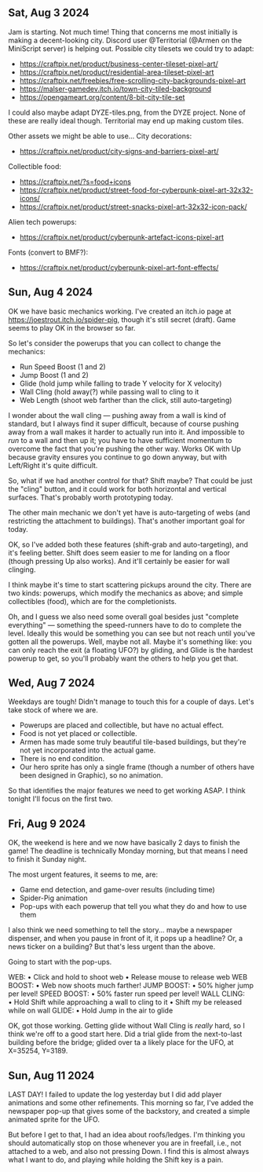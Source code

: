 ## Sat, Aug 3 2024

Jam is starting.  Not much time!  Thing that concerns me most initially is making a decent-looking city.  Discord user @Territorial (@Armen on the MiniScript server) is helping out.  Possible city tilesets we could try to adapt:

- https://craftpix.net/product/business-center-tileset-pixel-art/
- https://craftpix.net/product/residential-area-tileset-pixel-art
- https://craftpix.net/freebies/free-scrolling-city-backgrounds-pixel-art
- https://malser-gamedev.itch.io/town-city-tiled-background
- https://opengameart.org/content/8-bit-city-tile-set

I could also maybe adapt DYZE-tiles.png, from the DYZE project.  None of these are really ideal though.  Territorial may end up making custom tiles.

Other assets we might be able to use...
City decorations:
- https://craftpix.net/product/city-signs-and-barriers-pixel-art/

Collectible food:
- https://craftpix.net/?s=food+icons
- https://craftpix.net/product/street-food-for-cyberpunk-pixel-art-32x32-icons/
- https://craftpix.net/product/street-snacks-pixel-art-32x32-icon-pack/
 
Alien tech powerups:
- https://craftpix.net/product/cyberpunk-artefact-icons-pixel-art

Fonts (convert to BMF?):
- https://craftpix.net/product/cyberpunk-pixel-art-font-effects/

## Sun, Aug 4 2024

OK we have basic mechanics working.  I've created an itch.io page at https://joestrout.itch.io/spider-pig, though it's still secret (draft).  Game seems to play OK in the browser so far.

So let's consider the powerups that you can collect to change the mechanics:

- Run Speed Boost (1 and 2)
- Jump Boost (1 and 2)
- Glide (hold jump while falling to trade Y velocity for X velocity)
- Wall Cling (hold away(?) while passing wall to cling to it
- Web Length (shoot web farther than the click, still auto-targeting)

I wonder about the wall cling — pushing away from a wall is kind of standard, but I always find it super difficult, because of course pushing away from a wall makes it harder to actually run into it.  And impossible to _run_ to a wall and then up it; you have to have sufficient momentum to overcome the fact that you're pushing the other way.  Works OK with Up because gravity ensures you continue to go down anyway, but with Left/Right it's quite difficult.

So, what if we had another control for that?  Shift maybe?  That could be just the "cling" button, and it could work for both horizontal and vertical surfaces.  That's probably worth prototyping today.

The other main mechanic we don't yet have is auto-targeting of webs (and restricting the attachment to buildings).  That's another important goal for today.

OK, so I've added both these features (shift-grab and auto-targeting), and it's feeling better.  Shift does seem easier to me for landing on a floor (though pressing Up also works).  And it'll certainly be easier for wall clinging.

I think maybe it's time to start scattering pickups around the city.  There are two kinds: powerups, which modify the mechanics as above; and simple collectibles (food), which are for the completionists.

Oh, and I guess we also need some overall goal besides just "complete everything" — something the speed-runners have to do to complete the level.  Ideally this would be something you can see but not reach until you've gotten all the powerups.  Well, maybe not all.  Maybe it's something like: you can only reach the exit (a floating UFO?) by gliding, and Glide is the hardest powerup to get, so you'll probably want the others to help you get that.


## Wed, Aug 7 2024

Weekdays are tough!  Didn't manage to touch this for a couple of days.  Let's take stock of where we are.

- Powerups are placed and collectible, but have no actual effect.
- Food is not yet placed or collectible.
- Armen has made some truly beautiful tile-based buildings, but they're not yet incorporated into the actual game.
- There is no end condition.
- Our hero sprite has only a single frame (though a number of others have been designed in Graphic), so no animation.

So that identifies the major features we need to get working ASAP.  I think tonight I'll focus on the first two.

## Fri, Aug 9 2024

OK, the weekend is here and we now have basically 2 days to finish the game!  The deadline is technically Monday morning, but that means I need to finish it Sunday night.

The most urgent features, it seems to me, are:

- Game end detection, and game-over results (including time)
- Spider-Pig animation
- Pop-ups with each powerup that tell you what they do and how to use them

I also think we need something to tell the story... maybe a newspaper dispenser, and when you pause in front of it, it pops up a headline?  Or, a news ticker on a building?  But that's less urgent than the above.

Going to start with the pop-ups.

WEB:
• Click and hold to shoot web
• Release mouse to release web
WEB BOOST:
• Web now shoots much farther!
JUMP BOOST:
• 50% higher jump per level!
SPEED BOOST:
• 50% faster run speed per level!
WALL CLING:
• Hold Shift while approaching a wall to cling to it
• Shift my be released while on wall
GLIDE:
• Hold Jump in the air to glide

OK, got those working.  Getting glide without Wall Cling is *really* hard, so I think we're off to a good start here.  Did a trial glide from the next-to-last building before the bridge; glided over ta a likely place for the UFO, at X=35254, Y=3189.

## Sun, Aug 11 2024

LAST DAY!  I failed to update the log yesterday but I did add player animations and some other refinements.  This morning so far, I've added the newspaper pop-up that gives some of the backstory, and created a simple animated sprite for the UFO.

But before I get to that, I had an idea about roofs/ledges.  I'm thinking you should automatically stop on those whenever you are in freefall, i.e., not attached to a web, and also not pressing Down.  I find this is almost always what I want to do, and playing while holding the Shift key is a pain.


